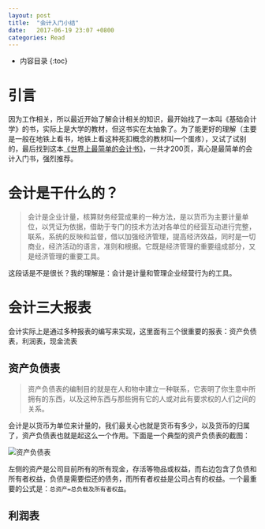 ```yaml
---
layout: post
title:  "会计入门小结"
date:   2017-06-19 23:07 +0800
categories: Read
---
```

* 内容目录
{:toc}

# 引言
因为工作相关，所以最近开始了解会计相关的知识，最开始找了一本叫《基础会计学》的书，实际上是大学的教材，但这书实在太抽象了。为了能更好的理解（主要是一般在地铁上看书，地铁上看这种死扣概念的教材叫一个蛋疼），又试了试别的，最后找到这本[《世界上最简单的会计书》](https://item.jd.com/11339593.html)，一共才200页，真心是最简单的会计入门书，强烈推荐。

# 会计是干什么的？
>会计是企业计量，核算财务经营成果的一种方法，是以货币为主要计量单位，以凭证为依据，借助于专门的技术方法对各单位的经营互动进行完整，联系，系统的反映和监督，借以加强经济管理，提高经济效益，同时是一切商业，经济活动的语言，准则和根据。它既是经济管理的重要组成部分，又是经济管理的重要工具。

这段话是不是很长？我的理解是：会计是计量和管理企业经营行为的工具。

# 会计三大报表
会计实际上是通过多种报表的编写来实现，这里面有三个很重要的报表：资产负债表，利润表，现金流表

## 资产负债表
>资产负债表的编制目的就是在人和物中建立一种联系，它表明了你生意中所拥有的东西，以及这种东西与那些拥有它的人或对此有要求权的人们之间的关系。

会计是以货币为单位来计量的，我们最关心也就是货币有多少，以及货币的归属了，资产负债表也就是起这么一个作用。下面是一个典型的资产负债表的截图：

![资产负债表]({{site.baseurl}}/pics/assetTable.png)

左侧的资产是公司目前所有的所有现金，存活等物品或权益，而右边包含了负债和所有者权益，负债是需要偿还的债务，而所有者权益是公司占有的权益。一个最重要的公式是：`总资产=总负载及所有者权益`。

## 利润表

>